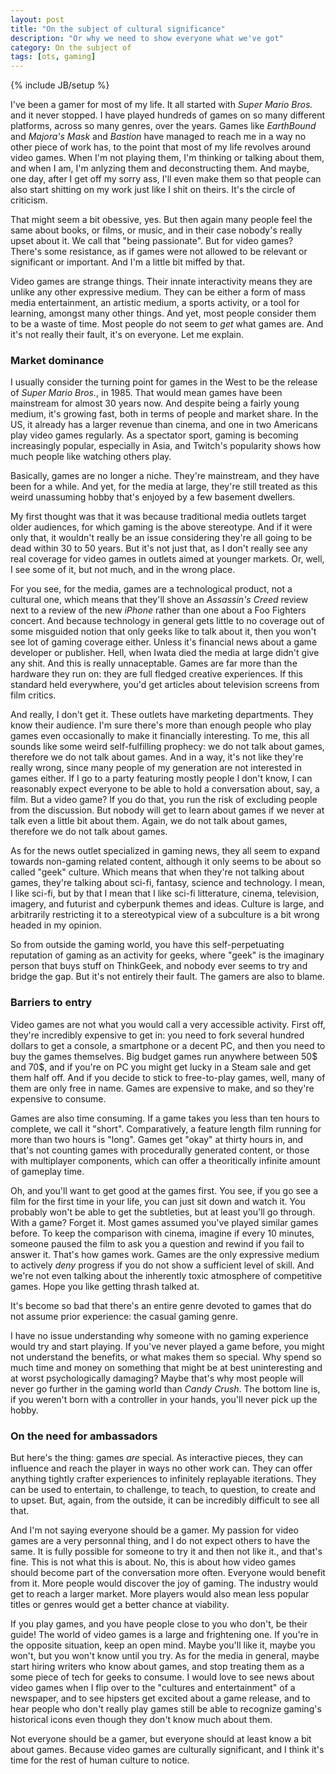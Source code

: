 ```yaml
---
layout: post
title: "On the subject of cultural significance"
description: "Or why we need to show everyone what we've got"
category: On the subject of
tags: [ots, gaming]
---
```

{% include JB/setup %}

I've been a gamer for most of my life. It all started with _Super Mario Bros._ and it never stopped. I have played hundreds of games on so many different platforms, across so many genres, over the years. Games like _EarthBound_ and _Majora's Mask_ and _Bastion_ have managed to reach me in a way no other piece of work has, to the point that most of my life revolves around video games. When I'm not playing them, I'm thinking or talking about them, and when I am, I'm anlyzing them and deconstructing them. And maybe, one day, after I get off my sorry ass, I'll even make them so that people can also start shitting on my work just like I shit on theirs. It's the circle of criticism.

That might seem a bit obessive, yes. But then again many people feel the same about books, or films, or music, and in their case nobody's really upset about it. We call that "being passionate". But for video games? There's some resistance, as if games were not allowed to be relevant or significant or important. And I'm a little bit miffed by that.

<!-- more -->

Video games are strange things. Their innate interactivity means they are unlike any other expressive medium. They can be either a form of mass media entertainment, an artistic medium, a sports activity, or a tool for learning, amongst many other things. And yet, most people consider them to be a waste of time. Most people do not seem to _get_ what games are. And it's not really their fault, it's on everyone. Let me explain.

### Market dominance

I usually consider the turning point for games in the West to be the release of _Super Mario Bros._, in 1985. That would mean games have been mainstream for almost 30 years now. And despite being a fairly young medium, it's growing fast, both in terms of people and market share. In the US, it already has a larger revenue than cinema, and one in two Americans play video games regularly. As a spectator sport, gaming is becoming increasingly popular, especially in Asia, and Twitch's popularity shows how much people like watching others play.

Basically, games are no longer a niche. They're mainstream, and they have been for a while. And yet, for the media at large, they're still treated as this weird unassuming hobby that's enjoyed by a few basement dwellers.

My first thought was that it was because traditional media outlets target older audiences, for which gaming is the above stereotype. And if it were only that, it wouldn't really be an issue considering they're all going to be dead within 30 to 50 years. But it's not just that, as I don't really see any real coverage for video games in outlets aimed at younger markets. Or, well, I see some of it, but not much, and in the wrong place.

For you see, for the media, games are a technological product, not a cultural one, which means that they'll shove an _Assassin's Creed_ review next to a review of the new _iPhone_ rather than one about a Foo Fighters concert. And because technology in general gets little to no coverage out of some misguided notion that only geeks like to talk about it, then you won't see lot of gaming coverage either. Unless it's financial news about a game developer or publisher. Hell, when Iwata died the media at large didn't give any shit. And this is really unnaceptable. Games are far more than the hardware they run on: they are full fledged creative experiences. If this standard held everywhere, you'd get articles about television screens from film critics.

And really, I don't get it. These outlets have marketing departments. They know their audience. I'm sure there's more than enough people who play games even occasionally to make it financially interesting. To me, this all sounds like some weird self-fulfilling prophecy: we do not talk about games, therefore we do not talk about games. And in a way, it's not like they're really wrong, since many people of my generation are not interested in games either. If I go to a party featuring mostly people I don't know, I can reasonably expect everyone to be able to hold a conversation about, say, a film. But a video game? If you do that, you run the risk of excluding people from the discussion. But nobody will get to learn about games if we never at talk even a little bit about them. Again, we do not talk about games, therefore we do not talk about games.

As for the news outlet specialized in gaming news, they all seem to expand towards non-gaming related content, although it only seems to be about so called "geek" culture. Which means that when they're not talking about games, they're talking about sci-fi, fantasy, science and technology. I mean, I like sci-fi, but by that I mean that I like sci-fi litterature, cinema, television, imagery, and futurist and cyberpunk themes and ideas. Culture is large, and arbitrarily restricting it to a stereotypical view of a subculture is a bit wrong headed in my opinion.

So from outside the gaming world, you have this self-perpetuating reputation of gaming as an activity for geeks, where "geek" is the imaginary person that buys stuff on ThinkGeek, and nobody ever seems to try and bridge the gap. But it's not entirely their fault. The gamers are also to blame.

### Barriers to entry

Video games are not what you would call a very accessible activity. First off, they're incredibly expensive to get in: you need to fork several hundred dollars to get a console, a smartphone or a decent PC, and then you need to buy the games themselves. Big budget games run anywhere between 50$ and 70$, and if you're on PC you might get lucky in a Steam sale and get them half off. And if you decide to stick to free-to-play games, well, many of them are only free in name. Games are expensive to make, and so they're expensive to consume.

Games are also time consuming. If a game takes you less than ten hours to complete, we call it "short". Comparatively, a feature length film running for more than two hours is "long". Games get "okay" at thirty hours in, and that's not counting games with procedurally generated content, or those with multiplayer components, which can offer a theoritically infinite amount of gameplay time.

Oh, and you'll want to get good at the games first. You see, if you go see a film for the first time in your life, you can just sit down and watch it. You probably won't be able to get the subtleties, but at least you'll go through. With a game? Forget it. Most games assumed you've played similar games before. To keep the comparison with cinema, imagine if every 10 minutes, someone paused the film to ask you a question and rewind if you fail to answer it. That's how games work. Games are the only expressive medium to actively _deny_ progress if you do not show a sufficient level of skill. And we're not even talking about the inherently toxic atmosphere of competitive games. Hope you like getting thrash talked at.

It's become so bad that there's an entire genre devoted to games that do not assume prior experience: the casual gaming genre.

I have no issue understanding why someone with no gaming experience would try and start playing. If you've never played a game before, you might not understand the benefits, or what makes them so special. Why spend so much time and money on something that might be at best uninteresting and at worst psychologically damaging? Maybe that's why most people will never go further in the gaming world than _Candy Crush_. The bottom line is, if you weren't born with a controller in your hands, you'll never pick up the hobby. 

### On the need for ambassadors

But here's the thing: games _are_ special. As interactive pieces, they can influence and reach the player in ways no other work can. They can offer anything tightly crafter experiences to infinitely replayable iterations. They can be used to entertain, to challenge, to teach, to question, to create and to upset. But, again, from the outside, it can be incredibly difficult to see all that.

And I'm not saying everyone should be a gamer. My passion for video games are a very personnal thing, and I do not expect others to have the same. It is fully possible for someone to try it and then not like it., and that's fine. This is not what this is about. No, this is about how video games should become part of the conversation more often. Everyone would benefit from it. More people would discover the joy of gaming. The industry would get to reach a larger market. More players would also mean less popular titles or genres would get a better chance at viability.

If you play games, and you have people close to you who don't, be their guide! The world of video games is a large and frightening one. If you're in the opposite situation, keep an open mind. Maybe you'll like it, maybe you won't, but you won't know until you try. As for the media in general, maybe start hiring writers who know about games, and stop treating them as a some piece of tech for geeks to consume. I would love to see news about video games when I flip over to the "cultures and entertainment" of a newspaper, and to see hipsters get excited about a game release, and to hear people who don't really play games still be able to recognize gaming's historical icons even though they don't know much about them.

Not everyone should be a gamer, but everyone should at least know a bit about games. Because video games are culturally significant, and I think it's time for the rest of human culture to notice.